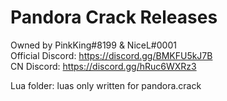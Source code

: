# Pandora Crack Releases
Owned by PinkKing#8199 & NiceL#0001 \
Official Discord: https://discord.gg/BMKFU5kJ7B \
CN Discord: https://discord.gg/hRuc6WXRz3

Lua folder: luas only written for pandora.crack
